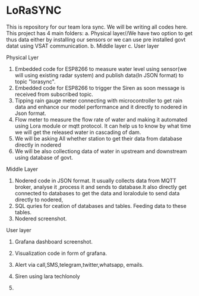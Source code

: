 # LoRaSYNC
This is repository for our team lora sync. We will be writing all codes here.
This project has 4 main folders:
a. Physical layer//We have two option to get thus data either by installing our sensors or we can use pre installed govt datat using VSAT communication.
b. Middle layer
c. User layer

Physical Lyer
1. Embedded code for ESP8266 to measure water level using sensor(we will using existing radar system) and publish data(In JSON format) to topic "lorasync".
2. Embedded code for ESP8266 to trigger the Siren as soon message is received from subscribed topic.
3. Tipping rain gauge meter connecting with microcontroller to get rain data and enhance our model performance and it directly to nodered in Json format.
4. Flow meter to measure the flow rate of water and making it automated using Lora module or mqtt protocol. It can help us to know by what time we will get the released water in cascading of dam.
5. We will be asking All whether station to get their data from database directly in nodered
6. We will be also collectiong data of water in upstream and downstream using database of govt.

Middle Layer
1. Nodered code in JSON  format. It usually collects data from MQTT broker, analyse it ,process it and sends to database.It also directly get connected to databases to get the data and loralodule to send data directly to nodered,
2. SQL quries for ceation of databases and tables. Feeding data to these tables.
3. Nodered screenshot.

User layer
1. Grafana dashboard screenshot.
2. Visualization code in form of grafana.
3. Alert via call,SMS,telegram,twitter,whatsapp, emails.
4. Siren using lara techlonoly

4.
